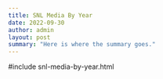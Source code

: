 ```yaml
---
title: SNL Media By Year
date: 2022-09-30
author: admin
layout: post
summary: "Here is where the summary goes."
---
```

#include snl-media-by-year.html